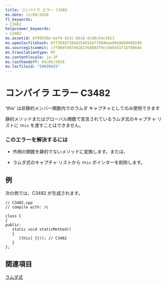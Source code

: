 ```yaml
---
title: コンパイラ エラー C3482
ms.date: 11/04/2016
f1_keywords:
- C3482
helpviewer_keywords:
- C3482
ms.assetid: bf99558e-bef4-421c-bb16-dcd9c54c1011
ms.openlocfilehash: 6ff269d719dd354932ef79946ae99a9b60490199
ms.sourcegitcommit: c7f90df497e6261764893f9cc04b5d1f1bf0b64b
ms.translationtype: MT
ms.contentlocale: ja-JP
ms.lasthandoff: 04/05/2019
ms.locfileid: "59039425"
---
```

# <a name="compiler-error-c3482"></a>コンパイラ エラー C3482

'this' は非静的メンバー関数内でのラムダ キャプチャとしてのみ使用できます

静的メソッドまたはグローバル関数で宣言されているラムダ式のキャプチャ リストに `this` を渡すことはできません。

### <a name="to-correct-this-error"></a>このエラーを解決するには

- 外側の関数を静的でないメソッドに変換します。または、

- ラムダ式のキャプチャ リストから `this` ポインターを削除します。

## <a name="example"></a>例

次の例では、C3482 が生成されます。

```
// C3482.cpp
// compile with: /c

class C
{
public:
   static void staticMethod()
   {
      [this] {}(); // C3482
   }
};
```

## <a name="see-also"></a>関連項目

[ラムダ式](../../cpp/lambda-expressions-in-cpp.md)